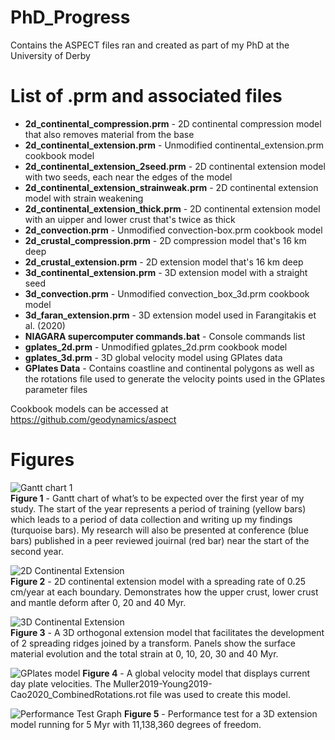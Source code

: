 # PhD_Progress
Contains the ASPECT files ran and created as part of my PhD at the University of Derby

# List of .prm and associated files
- **2d_continental_compression.prm** - 2D continental compression model that also removes material from the base
- **2d_continental_extension.prm** - Unmodified continental_extension.prm cookbook model
- **2d_continental_extension_2seed.prm** - 2D continental extension model with two seeds, each near the edges of the model
- **2d_continental_extension_strainweak.prm** - 2D continental extension model with strain weakening
- **2d_continental_extension_thick.prm** - 2D continental extension model with an uipper and lower crust that's twice as thick
- **2d_convection.prm** - Unmodified convection-box.prm cookbook model
- **2d_crustal_compression.prm** -  2D compression model that's 16 km deep
- **2d_crustal_extension.prm** - 2D extension model that's 16 km deep
- **3d_continental_extension.prm** - 3D extension model with a straight seed
- **3d_convection.prm** - Unmodified convection_box_3d.prm cookbook model
- **3d_faran_extension.prm** - 3D extension model used in Farangitakis et al. (2020)
- **NIAGARA supercomputer commands.bat** - Console commands list
- **gplates_2d.prm** - Unmodified gplates_2d.prm cookbook model
- **gplates_3d.prm** - 3D global velocity model using GPlates data 
- **GPlates Data** - Contains coastline and continental polygons as well as the rotations file used to generate the velocity points used in the GPlates parameter files

Cookbook models can be accessed at https://github.com/geodynamics/aspect

# Figures
![Gantt chart 1](https://user-images.githubusercontent.com/95885918/176879682-0538eaf6-1386-432e-9182-70289195dcbb.png)
<br clear="left"/>
**Figure 1** - Gantt chart of what’s to be expected over the first year of my study. The start of the year represents a period of training (yellow bars) which leads to a period of data collection and writing up my findings (turquoise bars). My research will also be presented at conference (blue bars) published in a peer reviewed jouirnal (red bar) near the start of the second year.

![2D Continental Extension](https://user-images.githubusercontent.com/95885918/176878393-9538ab14-805f-41bd-a84a-05d4e4943375.png)
<br clear="left"/>
**Figure 2** - 2D continental extension model with a spreading rate of 0.25 cm/year at each boundary. Demonstrates how the upper crust, lower crust and mantle deform after 0, 20 and 40 Myr.

![3D Continental Extension](https://user-images.githubusercontent.com/95885918/176933313-8129cf8c-fc08-45b0-8ab4-7b37899cf08a.png)
<br clear="left"/>
**Figure 3** - A 3D orthogonal extension model that facilitates the development of 2 spreading ridges joined by a transform. Panels show the surface material evolution and the total strain at 0, 10, 20, 30 and 40 Myr.

![GPlates model](https://user-images.githubusercontent.com/95885918/176917971-4f244912-8ce9-4346-9ce7-ee4283c2ddfb.png)
**Figure 4** - A global velocity model that displays current day plate velocities. The Muller2019-Young2019-Cao2020_CombinedRotations.rot file was used to create this model.

![Performance Test Graph](https://user-images.githubusercontent.com/95885918/176931828-a68506b1-3092-421b-8831-9721972f191c.png)
**Figure 5** - Performance test for a 3D extension model running for 5 Myr with 11,138,360 degrees of freedom.

